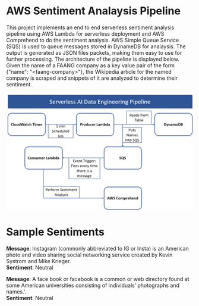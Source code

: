# AWS Sentiment Analaysis Pipeline

This project implements an end to end serverless sentiment analysis pipeline using AWS Lambda for serverless deployment and AWS Comprehend to do the sentiment analysis. AWS Simple Queue Service (SQS) is used to queue messages stored in DynameDB for analaysis. The output is generated as JSON files packets, making them easy to use for further processing. The architecture of the pipeline is displayed below. Given the name of a FAANG company as a key value pair of the form {"name": "\<faang-company\>"}, the Wikipedia article for the named company is scraped and snippets of it are analyzed to determine their sentiment.
  
<p align="center">
  <img src="https://github.com/AltamashRafiq/faangsentiment/blob/main/img11.png" width="800">
</p>

# Sample Sentiments

**Message**: Instagram (commonly abbreviated to IG or Insta) is an American photo and video sharing social networking service created by Kevin Systrom and Mike Krieger.  
**Sentiment**: Neutral

**Message**: A face book or facebook is a common or web directory found at some American universities consisting of individuals’ photographs and names.'.  
**Sentiment**: Neutral
